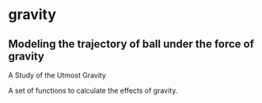 # gravity
## Modeling the trajectory of ball under the force of gravity

A Study of the Utmost Gravity

A set of functions to calculate the effects of gravity.

